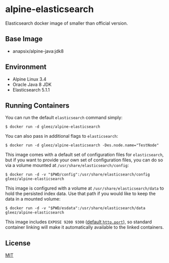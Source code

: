# alpine-elasticsearch
Elasticsearch docker image of smaller than official version.

## Base Image
- anapsix/alpine-java:jdk8

## Environment
- Alpine Linux 3.4
- Oracle Java 8 JDK
- Elasticsearch 5.1.1


## Running Containers

You can run the default `elasticsearch` command simply:

```console
$ docker run -d gleez/alpine-elasticsearch
```

You can also pass in additional flags to `elasticsearch`:

```console
$ docker run -d gleez/alpine-elasticsearch -Des.node.name="TestNode"
```

This image comes with a default set of configuration files for `elasticsearch`, but if you want to provide your own set of configuration files, you can do so via a volume mounted at `/usr/share/elasticsearch/config`:

```console
$ docker run -d -v "$PWD/config":/usr/share/elasticsearch/config gleez/alpine-elasticsearch
```

This image is configured with a volume at `/usr/share/elasticsearch/data` to hold the persisted index data. Use that path if you would like to keep the data in a mounted volume:

```console
$ docker run -d -v "$PWD/esdata":/usr/share/elasticsearch/data gleez/alpine-elasticsearch
```

This image includes `EXPOSE 9200 9300` ([default `http.port`](http://www.elastic.co/guide/en/elasticsearch/reference/1.5/modules-http.html)), so standard container linking will make it automatically available to the linked containers.



## License

[MIT](http://opensource.org/licenses/MIT)